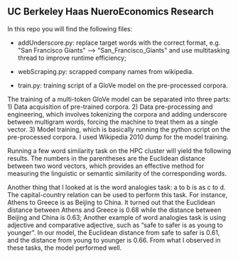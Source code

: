 ## UC Berkeley Haas NueroEconomics Research 

In this repo you will find the following files: 

- addUnderscore.py: replace target words with the correct format, e.g. "San Francisco Giants" --> "San_Francisco_Giants" and use multitasking thread to improve runtime efficiency;

- webScraping.py: scrapped company names from wikipedia. 

- train.py: training script of a GloVe model on the pre-processed corpora. 

The training of a multi-token GloVe model can be separated into three parts: 1) Data acquisition of pre-trained corpora. 2) Data pre-processing and engineering, which involves tokenizing the corpora and adding underscore between multigram words, forcing the machine to treat them as a single vector. 3) Model training, which is basically running the python script on the pre-processed corpora. I used Wikipedia 2010 dump for the model training.

Running a few word similarity task on the HPC cluster will yield the following results. The numbers in the parentheses are the Euclidean distance between two word vectors, which provides an effective method for measuring the linguistic or semantic similarity of the corresponding words. 

Another thing that I looked at is the word analogies task: a to b is as c to d. The capital-country relation can be used to perform this task. For instance, Athens to Greece is as Beijing to China. It turned out that the Euclidean distance between Athens and Greece is 0.68 while the distance between Beijing and China is 0.63; Another example of word analogies task is using adjective and comparative adjective, such as “safe to safer is as young to younger”. In our model, the Euclidean distance from safe to safer is 0.61, and the distance from young to younger is 0.66. From what I observed in these tasks, the model performed well. 






